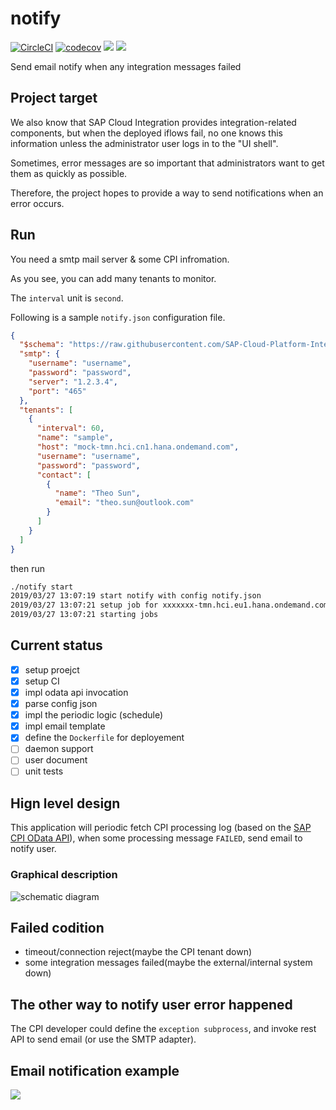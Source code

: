 # notify

[![CircleCI](https://circleci.com/gh/SAP-Cloud-Platform-Integration/notify.svg?style=shield)](https://circleci.com/gh/SAP-Cloud-Platform-Integration/notify)
[![codecov](https://codecov.io/gh/SAP-Cloud-Platform-Integration/notify/branch/master/graph/badge.svg)](https://codecov.io/gh/SAP-Cloud-Platform-Integration/notify)
[![](https://images.microbadger.com/badges/image/theosun/cpi-notify.svg)](https://microbadger.com/images/theosun/cpi-notify "Get your own image badge on microbadger.com")
[![](https://images.microbadger.com/badges/version/theosun/cpi-notify.svg)](https://microbadger.com/images/theosun/cpi-notify "Get your own version badge on microbadger.com")

Send email notify when any integration messages failed

## Project target

We also know that SAP Cloud Integration provides integration-related components, but when the deployed iflows fail, no one knows this information unless the administrator user logs in to the "UI shell".

Sometimes, error messages are so important that administrators want to get them as quickly as possible.

Therefore, the project hopes to provide a way to send notifications when an error occurs.

## Run

You need a smtp mail server & some CPI infromation.

As you see, you can add many tenants to monitor.

The `interval` unit is `second`.

Following is a sample `notify.json` configuration file.

```json
{
  "$schema": "https://raw.githubusercontent.com/SAP-Cloud-Platform-Integration/notify/master/config_schema.json",
  "smtp": {
    "username": "username",
    "password": "password",
    "server": "1.2.3.4",
    "port": "465"
  },
  "tenants": [
    {
      "interval": 60,
      "name": "sample",
      "host": "mock-tmn.hci.cn1.hana.ondemand.com",
      "username": "username",
      "password": "password",
      "contact": [
        {
          "name": "Theo Sun",
          "email": "theo.sun@outlook.com"
        }
      ]
    }
  ]
}
```

then run 

```bash
./notify start
2019/03/27 13:07:19 start notify with config notify.json
2019/03/27 13:07:21 setup job for xxxxxxx-tmn.hci.eu1.hana.ondemand.com tenant
2019/03/27 13:07:21 starting jobs
```

## Current status

- [x] setup proejct
- [x] setup CI
- [x] impl odata api invocation
- [x] parse config json
- [x] impl the periodic logic (schedule)
- [x] impl email template
- [x] define the `Dockerfile` for deployement
- [ ] daemon support
- [ ] user document
- [ ] unit tests

## Hign level design

This application will periodic fetch CPI processing log (based on the [SAP CPI OData API](https://api.sap.com/package/CloudIntegrationAPI)), when some processing message `FAILED`, send email to notify user.

### Graphical description

![schematic diagram](https://assets.processon.com/chart_image/5c873b53e4b0ab74ecd43269.png)

## Failed codition

* timeout/connection reject(maybe the CPI tenant down)
* some integration messages failed(maybe the external/internal system down)

## The other way to notify user error happened

The CPI developer could define the `exception subprocess`, and invoke rest API to send email (or use the SMTP adapter).

## Email notification example

![](https://res.cloudinary.com/digf90pwi/image/upload/v1553665838/%E5%BE%AE%E4%BF%A1%E6%88%AA%E5%9B%BE_20190327133545_a5mj0f.png)
